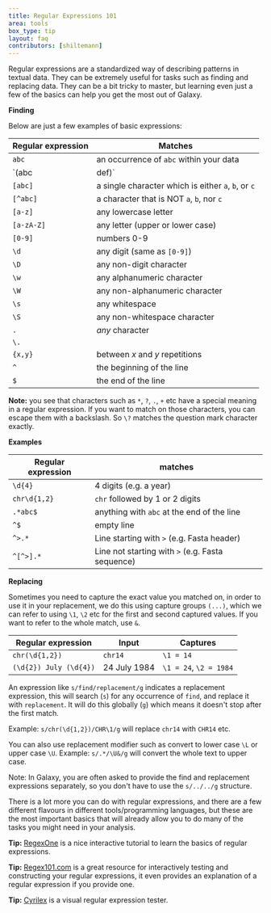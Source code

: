 ```yaml
---
title: Regular Expressions 101
area: tools
box_type: tip
layout: faq
contributors: [shiltemann]
---
```


Regular expressions are a standardized way of describing patterns in textual data. They can be extremely useful for tasks such as finding and replacing data. They can be a bit tricky to master, but learning even just a few of the basics can help you get the most out of Galaxy.

**Finding**

Below are just a few examples of basic expressions:

| Regular expression | Matches |
|--------------------|-------------|
| `abc`              | an occurrence of `abc` within your data |
| `(abc|def)`        | `abc` *or* `def` |
| `[abc]`            | a single character which is either `a`, `b`, or `c` |
| `[^abc]`           | a character that is NOT `a`, `b`, nor `c` |
| `[a-z]`            | any lowercase letter |
| `[a-zA-Z]`         | any letter (upper or lower case)|
| `[0-9]`            | numbers 0-9 |
| `\d`               | any digit (same as `[0-9]`) |
| `\D`               | any non-digit character |
| `\w`               | any alphanumeric character |
| `\W`               | any non-alphanumeric character |
| `\s`               | any whitespace |
| `\S`               | any non-whitespace character |
| `.`                | *any* character |
| `\.`
| `{x,y}`            | between *x* and *y* repetitions |
| `^`                | the beginning of the line |
| `$`                | the end of the line |

**Note:** you see that characters such as `*`, `?`, `.`, `+` etc have a special meaning in a regular expression. If you want to match on those characters, you can escape them with a backslash. So `\?` matches the question mark character exactly.

**Examples**

| Regular expression   | matches                |
|----------------------|------------------------|
| `\d{4}`              | 4 digits (e.g. a year) |
| `chr\d{1,2}`         | `chr` followed by 1 or 2 digits |
| `.*abc$`             | anything with `abc` at the end of the line |
| `^$`                 | empty line |
| `^>.*`			   | Line starting with `>` (e.g. Fasta header) |
| `^[^>].*`			   | Line not starting with `>` (e.g. Fasta sequence) |


**Replacing**

Sometimes you need to capture the exact value you matched on, in order to use it in your replacement, we do this using capture groups `(...)`, which we can refer to using `\1`, `\2` etc for the first and second captured values. If you want to refer to the whole match, use `&`.

| Regular expression      | Input        | Captures               |
|-------------------------|--------------|------------------------|
| `chr(\d{1,2})`          | `chr14`      | `\1 = 14`              |
| `(\d{2}) July (\d{4})`  | 24 July 1984 | `\1 = 24`, `\2 = 1984` |

An expression like `s/find/replacement/g` indicates a replacement expression, this will search (`s`) for any occurrence of `find`, and replace it with `replacement`. It will do this globally (`g`) which means it doesn't stop after the first match.

Example: `s/chr(\d{1,2})/CHR\1/g` will replace `chr14` with `CHR14` etc.

You can also use replacement modifier such as convert to lower case `\L` or upper case `\U`. Example: `s/.*/\U&/g` will convert the whole text to upper case.

Note: In Galaxy, you are often asked to provide the find and replacement expressions separately, so you don't have to use the `s/../../g` structure.

There is a lot more you can do with regular expressions, and there are a few different flavours in different tools/programming languages, but these are the most important basics that will already allow you to do many of the tasks you might need in your analysis.

**Tip:** [RegexOne](https://regexone.com/) is a nice interactive tutorial to learn the basics of regular expressions.

**Tip:** [Regex101.com](https://regex101.com/) is a great resource for interactively testing and constructing your regular expressions, it even provides an explanation of a regular expression if you provide one.

**Tip:** [Cyrilex](https://extendsclass.com/regex-tester.html) is a visual regular expression tester.
